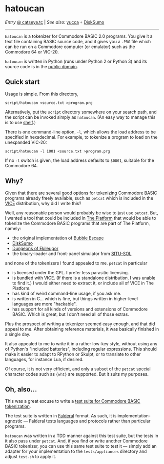 hatoucan
========

_Entry_ [@ catseye.tc](https://catseye.tc/node/hatoucan)
| _See also:_ [yucca](https://codeberg.org/catseye/yucca#yucca)
∘ [DiskSumo](https://catseye.tc/node/DiskSumo)

- - - -

`hatoucan` is a tokenizer for Commodore BASIC 2.0 programs.  You give it a
text file containing BASIC source code, and it gives you a `.PRG` file which
can be run on a Commodore computer (or emulator) such as the Commodore 64 or
VIC-20.

`hatoucan` is written in Python (runs under Python 2 or Python 3) and its
source code is in the [public domain](UNLICENSE).

Quick start
-----------

Usage is simple.  From this directory,

    script/hatoucan <source.txt >program.prg

Alternatively, put the `script` directory somewhere on your search path,
and the script can be invoked simply as `hatoucan`.  (An easy way to manage
this is to use [shelf][].)

There is one command-line option, `-l`, which allows the load address to
be specified in hexadecimal.  For example, to tokenize a program to load on
the unexpanded VIC-20:

    script/hatoucan -l 1001 <source.txt >program.prg

If no `-l` switch is given, the load address defaults to `$0801`, suitable
for the Commodore 64.

Why?
----

Given that there are several good options for tokenizing Commodore BASIC
programs already freely available, such as `petcat` which is included in
the [VICE][] distribution, why did I write this?

Well, any reasonable person would probably be wise to just use `petcat`.
But, I wanted a tool that could be included in [The Platform][] that would
be able to tokenize the Commodore BASIC programs that are part of
The Platform, namely:

*   the original implementation of [Bubble Escape][]
*   [DiskSumo][]
*   [Dungeons of Ekileugor][]
*   the binary-loader and front-panel simulator from [SITU-SOL][]

and none of the tokenizers I found appealed to me.  `petcat` in particular

*   is licensed under the GPL.  I prefer less parasitic licensing.
*   is bundled with VICE.  (If there is a standalone distribution, I was
    unable to find it.)  I would either need to extract it, or include
    all of VICE in The Platform.
*   has kind of weird command-line usage, if you ask me.
*   is written in C... which is fine, but things written in higher-level
    languages are more "hackable".
*   has support for all kinds of versions and extensions of Commodore
    BASIC.  Which is great, but I don't need all of those extras.

Plus the prospect of writing a tokenizer seemed easy enough, and that did
appeal to me.  After obtaining reference materials, it was basically
finished in a single day.

It also appealed to me to write it in a rather low-key style, without
using any of Python's "included batteries", including regular expressions.
This should make it easier to adapt to RPython or Skulpt, or to translate
to other languages, for instance Lua, if desired.

Of course, it is not very efficient, and only a subset of the `petcat`
special character codes such as `{wht}` are supported.  But it suits my
purposes.

Oh, also...
-----------

This was a great excuse to write a
[test suite for Commodore BASIC tokenization](tests/Commodore-BASIC-2.0.md).

The test suite is written in [Falderal] format.  As such, it is
implementation-agnostic — Falderal tests languages and protocols rather than
particular programs.

`hatoucan` was written in a TDD manner against this test suite, but the
tests in it also pass under `petcat`.  And, if you find or write
another Commodore BASIC tokenizer, you can use this same test suite to
test it — simply add an adapter for your implementation to the
`tests/appliances` directory and adjust `test.sh` to apply it.

[Bubble Escape]:          https://catseye.tc/node/Bubble_Escape
[DiskSumo]:               https://catseye.tc/node/DiskSumo
[Dungeons of Ekileugor]:  https://catseye.tc/node/Dungeons_of_Ekileugor
[Falderal]:               https://catseye.tc/node/Falderal
[SITU-SOL]:               https://catseye.tc/node/SITU-SOL
[shelf]:                  https://catseye.tc/node/shelf
[VICE]:                   https://vice-emu.sourceforge.io/
[The Platform]:           https://catseye.tc/node/The%20Platform
